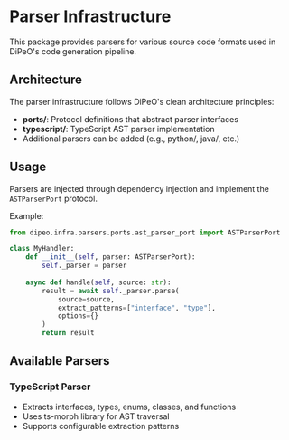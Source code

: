 # Parser Infrastructure

This package provides parsers for various source code formats used in DiPeO's code generation pipeline.

## Architecture

The parser infrastructure follows DiPeO's clean architecture principles:

- **ports/**: Protocol definitions that abstract parser interfaces
- **typescript/**: TypeScript AST parser implementation
- Additional parsers can be added (e.g., python/, java/, etc.)

## Usage

Parsers are injected through dependency injection and implement the `ASTParserPort` protocol.

Example:
```python
from dipeo.infra.parsers.ports.ast_parser_port import ASTParserPort

class MyHandler:
    def __init__(self, parser: ASTParserPort):
        self._parser = parser
    
    async def handle(self, source: str):
        result = await self._parser.parse(
            source=source,
            extract_patterns=["interface", "type"],
            options={}
        )
        return result
```

## Available Parsers

### TypeScript Parser
- Extracts interfaces, types, enums, classes, and functions
- Uses ts-morph library for AST traversal
- Supports configurable extraction patterns